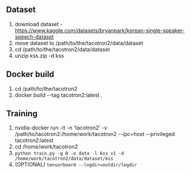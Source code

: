 ## Dataset
1. download dataset - https://www.kaggle.com/datasets/bryanpark/korean-single-speaker-speech-dataset
2. move dataset to /path/to/the/tacotron2/data/dataset
3. cd /path/to/the/tacotron2/data/dataset
4. unzip kss.zip -d kss

## Docker build
1. cd /path/to/the/tacotron2
2. docker build --tag tacotron2:latest .

## Training
1. nvidia-docker run -it -n 'tacotron2' -v /path/to/tacotron2:/home/work/tacotron2 --ipc=host --privileged tacotron2:latest
2. cd /home/work/tacotron2
3. `python train.py -g 0 -o data -l kss_v1 -d /home/work/tacotron2/data/dataset/kss`
4. (OPTIONAL) `tensorboard --logdir=outdir/logdir`
